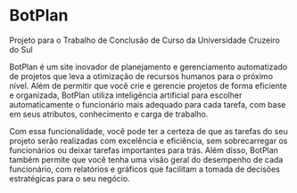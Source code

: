 # BotPlan
Projeto para o Trabalho de Conclusão de Curso da Universidade Cruzeiro do Sul


BotPlan é um site inovador de planejamento e gerenciamento automatizado de projetos que leva a otimização de recursos humanos para o próximo nível. Além de permitir que você crie e gerencie projetos de forma eficiente e organizada, BotPlan utiliza inteligência artificial para escolher automaticamente o funcionário mais adequado para cada tarefa, com base em seus atributos, conhecimento e carga de trabalho.

Com essa funcionalidade, você pode ter a certeza de que as tarefas do seu projeto serão realizadas com excelência e eficiência, sem sobrecarregar os funcionários ou deixar tarefas importantes para trás. Além disso, BotPlan também permite que você tenha uma visão geral do desempenho de cada funcionário, com relatórios e gráficos que facilitam a tomada de decisões estratégicas para o seu negócio.

